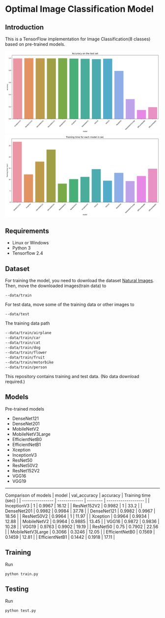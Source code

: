 # Optimal Image Classification Model

## Introduction
This is a TensorFlow implementation for Image Classification(8 classes) based on pre-trained models.

![image](https://github.com/byunghyun23/Image-Classification/blob/main/acc.png)
![image](https://github.com/byunghyun23/Image-Classification/blob/main/training_time.png)

## Requirements
* Linux or Windows
* Python 3
* Tensorflow 2.4

## Dataset
For training the model, you need to download the dataset [Natural Images](https://www.kaggle.com/datasets/prasunroy/natural-images).  
Then, move the downloaded images(train data) to
```
--data/train
```
For test data, move some of the training data or other images to
```
--data/test
```
The training data path
```
--data/train/airplane
--data/train/car
--data/train/cat
--data/train/dog
--data/train/flower
--data/train/fruit
--data/train/motorbike
--data/train/person
```
This repository contains training and test data. (No data download required.)

## Models
Pre-trained models
* DenseNet121
* DenseNet201
* MobileNetV2
* MobileNetV3Large
* EfficientNetB0
* EfficientNetB1
* Xception
* InceptionV3
* ResNet50
* ResNet50V2
* ResNet152V2
* VGG16
* VGG19
- - -
Comparison of models
| model            | val\_accuracy | accuracy | Training time (sec) |
| ---------------- | ------------- | -------- | ------------------- |
| InceptionV3      | 1             | 0.9967   | 16.12               |
| ResNet152V2      | 0.9982        | 1        | 33.2                |
| DenseNet201      | 0.9982        | 0.9984   | 37.78               |
| DenseNet121      | 0.9982        | 0.9967   | 18.56               |
| ResNet50V2       | 0.9964        | 1        | 11.97               |
| Xception         | 0.9964        | 0.9934   | 12.88               |
| MobileNetV2      | 0.9964        | 0.9885   | 13.45               |
| VGG16            | 0.9872        | 0.9836   | 10.28               |
| VGG19            | 0.9763        | 0.9902   | 19.19               |
| ResNet50         | 0.75          | 0.7902   | 22.56               |
| MobileNetV3Large | 0.3066        | 0.3246   | 12.05               |
| EfficientNetB0   | 0.1569        | 0.1459   | 12.81               |
| EfficientNetB1   | 0.1442        | 0.1918   | 17.11               |

## Training
Run
```
python train.py
```

## Testing
Run
```
python test.py
```
